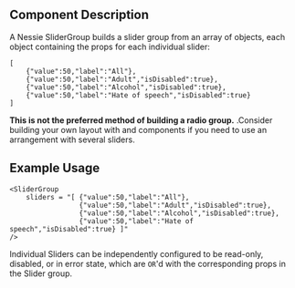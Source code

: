 Component Description
---------------------

A Nessie SliderGroup builds a slider group from an array of objects, each object containing the props for each individual slider:

	[
		{"value":50,"label":"All"},
		{"value":50,"label":"Adult","isDisabled":true},
		{"value":50,"label":"Alcohol","isDisabled":true},
		{"value":50,"label":"Hate of speech","isDisabled":true}
	]

**This is not the preferred method of building a radio group.** .Consider building your own layout with <Row> and <Column> components if you need to use an arrangement with several sliders.

Example Usage
-------------

	<SliderGroup    
		sliders = "[ {"value":50,"label":"All"},
	                 {"value":50,"label":"Adult","isDisabled":true},
	                 {"value":50,"label":"Alcohol","isDisabled":true},
	                 {"value":50,"label":"Hate of speech","isDisabled":true} ]"
	/>

Individual Sliders can be independently configured to be read-only, disabled, or
in error state, which are `OR`'d with the corresponding props in the Slider group.
